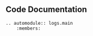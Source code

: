 ```{include} README.md
```

## Code Documentation

```{eval-rst}
.. automodule:: logs.main
    :members:
```